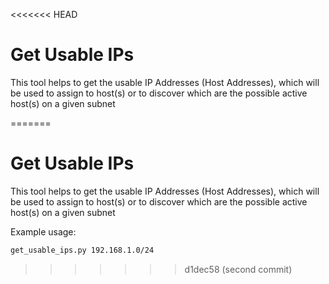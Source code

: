 <<<<<<< HEAD
# Get Usable IPs

This tool helps to get the usable IP Addresses (Host Addresses), which will be used to assign to host(s) or to discover which are the possible active host(s) on a given subnet 


=======
# Get Usable IPs

This tool helps to get the usable IP Addresses (Host Addresses), which will be used to assign to host(s) or to discover which are the possible active host(s) on a given subnet 

Example usage:
```bash
get_usable_ips.py 192.168.1.0/24

```

>>>>>>> d1dec58 (second commit)
